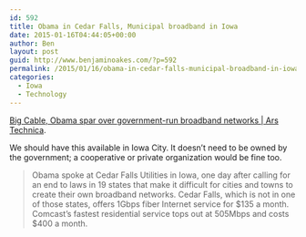 ```yaml
---
id: 592
title: Obama in Cedar Falls, Municipal broadband in Iowa
date: 2015-01-16T04:44:05+00:00
author: Ben
layout: post
guid: http://www.benjaminoakes.com/?p=592
permalink: /2015/01/16/obama-in-cedar-falls-municipal-broadband-in-iowa/
categories:
  - Iowa
  - Technology
---
```

[Big Cable, Obama spar over government-run broadband networks | Ars Technica](http://arstechnica.com/business/2015/01/obama-and-big-cable-spar-over-government-run-broadband-networks/).

We should have this available in Iowa City. It doesn&#8217;t need to be owned by the government; a cooperative or private organization would be fine too.

> Obama spoke at Cedar Falls Utilities in Iowa, one day after calling for an end to laws in 19 states that make it difficult for cities and towns to create their own broadband networks. Cedar Falls, which is not in one of those states, offers 1Gbps fiber Internet service for $135 a month. Comcast’s fastest residential service tops out at 505Mbps and costs $400 a month.
